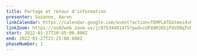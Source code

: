 ```yaml
---
title: Partage et retour d'information
presenter: Suzanne, Aaron
linkCalendar: https://calendar.google.com/event?action=TEMPLATE&tmeid=NnZkamxnaGUzaW1vbjlvanEyN2lia2IxNmggbGVzeWFAZW52aXNpb25tYW5hZ2VtZW50LmNvbQ&tmsrc=lesya%40envisionmanagement.com
linkZoom: https://us02web.zoom.us/j/87534481475?pwd=cUF0dHJDSjFGVXNqTnNiNm9HSC9NUT09
start: 2022-01-27T20:45:00.000Z
end: 2022-01-27T21:25:00.000Z
phaseNumber: 1
---
```

